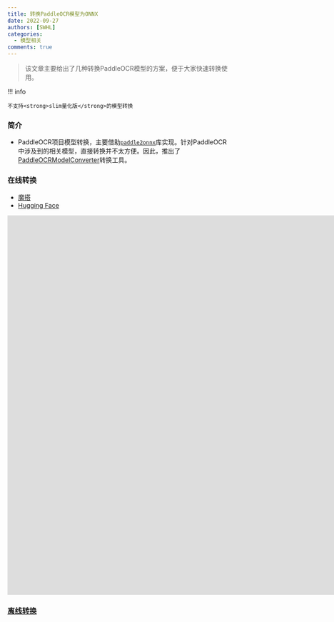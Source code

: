 ```yaml
---
title: 转换PaddleOCR模型为ONNX
date: 2022-09-27
authors: [SWHL]
categories:
  - 模型相关
comments: true
---
```



> 该文章主要给出了几种转换PaddleOCR模型的方案，便于大家快速转换使用。

<!-- more -->

!!! info

    不支持<strong>slim量化版</strong>的模型转换

### 简介
- PaddleOCR项目模型转换，主要借助[`paddle2onnx`](https://github.com/PaddlePaddle/Paddle2ONNX)库实现。针对PaddleOCR中涉及到的相关模型，直接转换并不太方便。因此，推出了[PaddleOCRModelConverter](https://github.com/RapidAI/PaddleOCRModelConverter)转换工具。

### 在线转换
- [魔搭](https://www.modelscope.cn/studios/liekkas/PaddleOCRModelConverter/summary)
- [Hugging Face](https://huggingface.co/spaces/SWHL/PaddleOCRModelConverter)

<div align="left">
    <iframe src="https://swhl-paddleocrmodelconverter.hf.space" frameborder="0" width="1550" height="850"></iframe>
</div>

### [离线转换](https://github.com/RapidAI/PaddleOCRModelConverter)

